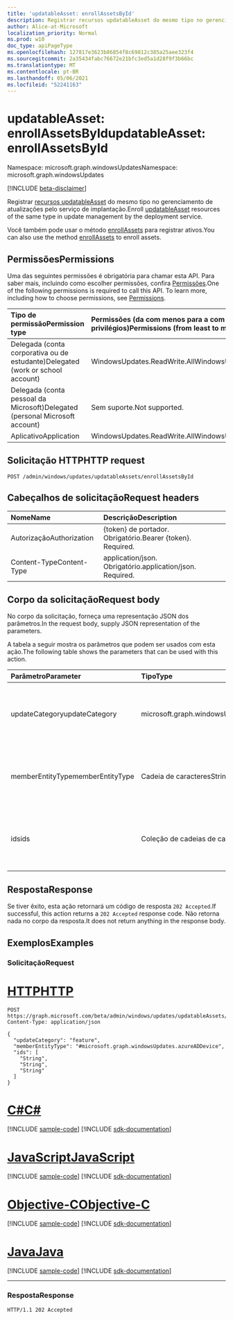 ```yaml
---
title: 'updatableAsset: enrollAssetsById'
description: Registrar recursos updatableAsset do mesmo tipo no gerenciamento de atualizações pelo serviço de implantação.
author: Alice-at-Microsoft
localization_priority: Normal
ms.prod: w10
doc_type: apiPageType
ms.openlocfilehash: 127817e3623b86854f8c69812c385a25aee323f4
ms.sourcegitcommit: 2a35434fabc76672e21bfc3ed5a1d28f9f3b66bc
ms.translationtype: MT
ms.contentlocale: pt-BR
ms.lasthandoff: 05/06/2021
ms.locfileid: "52241163"
---
```

# <a name="updatableasset-enrollassetsbyid"></a><span data-ttu-id="d9c0e-103">updatableAsset: enrollAssetsById</span><span class="sxs-lookup"><span data-stu-id="d9c0e-103">updatableAsset: enrollAssetsById</span></span>
<span data-ttu-id="d9c0e-104">Namespace: microsoft.graph.windowsUpdates</span><span class="sxs-lookup"><span data-stu-id="d9c0e-104">Namespace: microsoft.graph.windowsUpdates</span></span>

[!INCLUDE [beta-disclaimer](../../includes/beta-disclaimer.md)]

<span data-ttu-id="d9c0e-105">Registrar [recursos updatableAsset](../resources/windowsupdates-updatableasset.md) do mesmo tipo no gerenciamento de atualizações pelo serviço de implantação.</span><span class="sxs-lookup"><span data-stu-id="d9c0e-105">Enroll [updatableAsset](../resources/windowsupdates-updatableasset.md) resources of the same type in update management by the deployment service.</span></span>

<span data-ttu-id="d9c0e-106">Você também pode usar o método [enrollAssets](windowsupdates-updatableasset-enrollassets.md) para registrar ativos.</span><span class="sxs-lookup"><span data-stu-id="d9c0e-106">You can also use the method [enrollAssets](windowsupdates-updatableasset-enrollassets.md) to enroll assets.</span></span>

## <a name="permissions"></a><span data-ttu-id="d9c0e-107">Permissões</span><span class="sxs-lookup"><span data-stu-id="d9c0e-107">Permissions</span></span>
<span data-ttu-id="d9c0e-p101">Uma das seguintes permissões é obrigatória para chamar esta API. Para saber mais, incluindo como escolher permissões, confira [Permissões](/graph/permissions-reference).</span><span class="sxs-lookup"><span data-stu-id="d9c0e-p101">One of the following permissions is required to call this API. To learn more, including how to choose permissions, see [Permissions](/graph/permissions-reference).</span></span>

|<span data-ttu-id="d9c0e-110">Tipo de permissão</span><span class="sxs-lookup"><span data-stu-id="d9c0e-110">Permission type</span></span>|<span data-ttu-id="d9c0e-111">Permissões (da com menos para a com mais privilégios)</span><span class="sxs-lookup"><span data-stu-id="d9c0e-111">Permissions (from least to most privileged)</span></span>|
|:---|:---|
|<span data-ttu-id="d9c0e-112">Delegada (conta corporativa ou de estudante)</span><span class="sxs-lookup"><span data-stu-id="d9c0e-112">Delegated (work or school account)</span></span>|<span data-ttu-id="d9c0e-113">WindowsUpdates.ReadWrite.All</span><span class="sxs-lookup"><span data-stu-id="d9c0e-113">WindowsUpdates.ReadWrite.All</span></span>|
|<span data-ttu-id="d9c0e-114">Delegada (conta pessoal da Microsoft)</span><span class="sxs-lookup"><span data-stu-id="d9c0e-114">Delegated (personal Microsoft account)</span></span>|<span data-ttu-id="d9c0e-115">Sem suporte.</span><span class="sxs-lookup"><span data-stu-id="d9c0e-115">Not supported.</span></span>|
|<span data-ttu-id="d9c0e-116">Aplicativo</span><span class="sxs-lookup"><span data-stu-id="d9c0e-116">Application</span></span>|<span data-ttu-id="d9c0e-117">WindowsUpdates.ReadWrite.All</span><span class="sxs-lookup"><span data-stu-id="d9c0e-117">WindowsUpdates.ReadWrite.All</span></span>|

## <a name="http-request"></a><span data-ttu-id="d9c0e-118">Solicitação HTTP</span><span class="sxs-lookup"><span data-stu-id="d9c0e-118">HTTP request</span></span>

<!-- {
  "blockType": "ignored"
}
-->
``` http
POST /admin/windows/updates/updatableAssets/enrollAssetsById
```

## <a name="request-headers"></a><span data-ttu-id="d9c0e-119">Cabeçalhos de solicitação</span><span class="sxs-lookup"><span data-stu-id="d9c0e-119">Request headers</span></span>
|<span data-ttu-id="d9c0e-120">Nome</span><span class="sxs-lookup"><span data-stu-id="d9c0e-120">Name</span></span>|<span data-ttu-id="d9c0e-121">Descrição</span><span class="sxs-lookup"><span data-stu-id="d9c0e-121">Description</span></span>|
|:---|:---|
|<span data-ttu-id="d9c0e-122">Autorização</span><span class="sxs-lookup"><span data-stu-id="d9c0e-122">Authorization</span></span>|<span data-ttu-id="d9c0e-p102">{token} de portador. Obrigatório.</span><span class="sxs-lookup"><span data-stu-id="d9c0e-p102">Bearer {token}. Required.</span></span>|
|<span data-ttu-id="d9c0e-125">Content-Type</span><span class="sxs-lookup"><span data-stu-id="d9c0e-125">Content-Type</span></span>|<span data-ttu-id="d9c0e-p103">application/json. Obrigatório.</span><span class="sxs-lookup"><span data-stu-id="d9c0e-p103">application/json. Required.</span></span>|

## <a name="request-body"></a><span data-ttu-id="d9c0e-128">Corpo da solicitação</span><span class="sxs-lookup"><span data-stu-id="d9c0e-128">Request body</span></span>
<span data-ttu-id="d9c0e-129">No corpo da solicitação, forneça uma representação JSON dos parâmetros.</span><span class="sxs-lookup"><span data-stu-id="d9c0e-129">In the request body, supply JSON representation of the parameters.</span></span>

<span data-ttu-id="d9c0e-130">A tabela a seguir mostra os parâmetros que podem ser usados com esta ação.</span><span class="sxs-lookup"><span data-stu-id="d9c0e-130">The following table shows the parameters that can be used with this action.</span></span>

|<span data-ttu-id="d9c0e-131">Parâmetro</span><span class="sxs-lookup"><span data-stu-id="d9c0e-131">Parameter</span></span>|<span data-ttu-id="d9c0e-132">Tipo</span><span class="sxs-lookup"><span data-stu-id="d9c0e-132">Type</span></span>|<span data-ttu-id="d9c0e-133">Descrição</span><span class="sxs-lookup"><span data-stu-id="d9c0e-133">Description</span></span>|
|:---|:---|:---|
|<span data-ttu-id="d9c0e-134">updateCategory</span><span class="sxs-lookup"><span data-stu-id="d9c0e-134">updateCategory</span></span>|<span data-ttu-id="d9c0e-135">microsoft.graph.windowsUpdates.updateCategory</span><span class="sxs-lookup"><span data-stu-id="d9c0e-135">microsoft.graph.windowsUpdates.updateCategory</span></span>|<span data-ttu-id="d9c0e-136">A categoria de atualizações para o serviço gerenciar.</span><span class="sxs-lookup"><span data-stu-id="d9c0e-136">The category of updates for the service to manage.</span></span> <span data-ttu-id="d9c0e-137">Oferece suporte a um subconjunto dos valores **para updateCategory**.</span><span class="sxs-lookup"><span data-stu-id="d9c0e-137">Supports a subset of the values for **updateCategory**.</span></span> <span data-ttu-id="d9c0e-138">Os valores possíveis são: `feature` .</span><span class="sxs-lookup"><span data-stu-id="d9c0e-138">Possible values are: `feature`.</span></span>|
|<span data-ttu-id="d9c0e-139">memberEntityType</span><span class="sxs-lookup"><span data-stu-id="d9c0e-139">memberEntityType</span></span>|<span data-ttu-id="d9c0e-140">Cadeia de caracteres</span><span class="sxs-lookup"><span data-stu-id="d9c0e-140">String</span></span>|<span data-ttu-id="d9c0e-141">O tipo completo dos **recursos updatableAsset.**</span><span class="sxs-lookup"><span data-stu-id="d9c0e-141">The full type of the **updatableAsset** resources.</span></span> <span data-ttu-id="d9c0e-142">Os valores possíveis são: `#microsoft.graph.windowsUpdates.azureADDevice` .</span><span class="sxs-lookup"><span data-stu-id="d9c0e-142">Possible values are: `#microsoft.graph.windowsUpdates.azureADDevice`.</span></span>|
|<span data-ttu-id="d9c0e-143">ids</span><span class="sxs-lookup"><span data-stu-id="d9c0e-143">ids</span></span>|<span data-ttu-id="d9c0e-144">Coleção de cadeias de caracteres</span><span class="sxs-lookup"><span data-stu-id="d9c0e-144">String collection</span></span>|<span data-ttu-id="d9c0e-145">Lista de identificadores correspondentes aos **recursos updatableAsset** para se inscrever no gerenciamento de atualizações pelo serviço para **a atualização determinadaCategory**.</span><span class="sxs-lookup"><span data-stu-id="d9c0e-145">List of identifiers corresponding to the **updatableAsset** resources to enroll in update management by the service for the given **updateCategory**.</span></span>|

## <a name="response"></a><span data-ttu-id="d9c0e-146">Resposta</span><span class="sxs-lookup"><span data-stu-id="d9c0e-146">Response</span></span>

<span data-ttu-id="d9c0e-147">Se tiver êxito, esta ação retornará um código de resposta `202 Accepted`.</span><span class="sxs-lookup"><span data-stu-id="d9c0e-147">If successful, this action returns a `202 Accepted` response code.</span></span> <span data-ttu-id="d9c0e-148">Não retorna nada no corpo da resposta.</span><span class="sxs-lookup"><span data-stu-id="d9c0e-148">It does not return anything in the response body.</span></span>

## <a name="examples"></a><span data-ttu-id="d9c0e-149">Exemplos</span><span class="sxs-lookup"><span data-stu-id="d9c0e-149">Examples</span></span>

### <a name="request"></a><span data-ttu-id="d9c0e-150">Solicitação</span><span class="sxs-lookup"><span data-stu-id="d9c0e-150">Request</span></span>

# <a name="http"></a>[<span data-ttu-id="d9c0e-151">HTTP</span><span class="sxs-lookup"><span data-stu-id="d9c0e-151">HTTP</span></span>](#tab/http)
<!-- {
  "blockType": "request",
  "name": "updatableasset_enrollassetsbyid"
}
-->
``` http
POST https://graph.microsoft.com/beta/admin/windows/updates/updatableAssets/enrollAssetsById
Content-Type: application/json

{
  "updateCategory": "feature",
  "memberEntityType": "#microsoft.graph.windowsUpdates.azureADDevice",
  "ids": [
    "String",
    "String",
    "String"
  ]
}
```
# <a name="c"></a>[<span data-ttu-id="d9c0e-152">C#</span><span class="sxs-lookup"><span data-stu-id="d9c0e-152">C#</span></span>](#tab/csharp)
[!INCLUDE [sample-code](../includes/snippets/csharp/updatableasset-enrollassetsbyid-csharp-snippets.md)]
[!INCLUDE [sdk-documentation](../includes/snippets/snippets-sdk-documentation-link.md)]

# <a name="javascript"></a>[<span data-ttu-id="d9c0e-153">JavaScript</span><span class="sxs-lookup"><span data-stu-id="d9c0e-153">JavaScript</span></span>](#tab/javascript)
[!INCLUDE [sample-code](../includes/snippets/javascript/updatableasset-enrollassetsbyid-javascript-snippets.md)]
[!INCLUDE [sdk-documentation](../includes/snippets/snippets-sdk-documentation-link.md)]

# <a name="objective-c"></a>[<span data-ttu-id="d9c0e-154">Objective-C</span><span class="sxs-lookup"><span data-stu-id="d9c0e-154">Objective-C</span></span>](#tab/objc)
[!INCLUDE [sample-code](../includes/snippets/objc/updatableasset-enrollassetsbyid-objc-snippets.md)]
[!INCLUDE [sdk-documentation](../includes/snippets/snippets-sdk-documentation-link.md)]

# <a name="java"></a>[<span data-ttu-id="d9c0e-155">Java</span><span class="sxs-lookup"><span data-stu-id="d9c0e-155">Java</span></span>](#tab/java)
[!INCLUDE [sample-code](../includes/snippets/java/updatableasset-enrollassetsbyid-java-snippets.md)]
[!INCLUDE [sdk-documentation](../includes/snippets/snippets-sdk-documentation-link.md)]

---



### <a name="response"></a><span data-ttu-id="d9c0e-156">Resposta</span><span class="sxs-lookup"><span data-stu-id="d9c0e-156">Response</span></span>

<!-- {
  "blockType": "response",
  "truncated": true
}
-->
``` http
HTTP/1.1 202 Accepted
```

